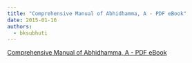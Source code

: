 ```yaml
---
title: "Comprehensive Manual of Abhidhamma, A - PDF eBook"
date: 2015-01-16
authors: 
  - bksubhuti
---
```


[Comprehensive Manual of Abhidhamma, A - PDF eBook](http://store.pariyatti.org/Comprehensive-Manual-of-Abhidhamma-A--PDF-eBook_p_4362.html)

[](http://store.pariyatti.org/Comprehensive-Manual-of-Abhidhamma-A--PDF-eBook_p_4362.html)

